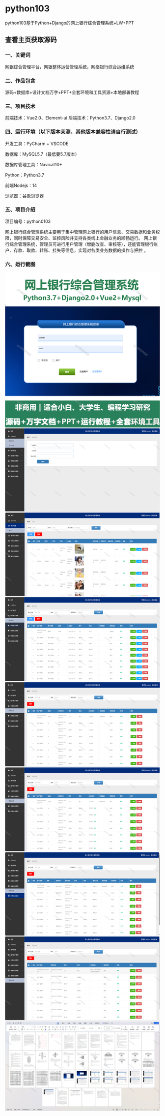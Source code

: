 # python103
python103基于Python+Django的网上银行综合管理系统+LW+PPT
 
## 查看主页获取源码

### 一、关键词
网银综合管理平台，网银整体运营管理系统，网络银行综合运维系统

### 二、作品包含
源码+数据库+设计文档万字+PPT+全套环境和工具资源+本地部署教程

### 三、项目技术
前端技术：Vue2.0、Element-ui
后端技术：Python3.7、Django2.0

### 四、运行环境（以下版本亲测，其他版本兼容性请自行测试）
开发工具：PyCharm + VSCODE

数据库：MySQL5.7（最低要5.7版本）

数据库管理工具：Navicat10+

Python：Python3.7

前端Nodejs：14

浏览器：谷歌浏览器

### 五、项目介绍
项目编号：python0103

网上银行综合管理系统主要用于集中管理网上银行的用户信息、交易数据和业务权限，同时保障交易安全、监控风险并支持各类线上金融业务的顺畅运行。
网上银行综合管理系统，管理员可进行用户管理（增删改查、审核等），还能管理银行账户、存款、取款、转账、挂失等信息，实现对各类业务数据的操作与把控 。


### 六、运行截图

![cover.png](./cover.png)
![1.png](./1.png)
![2.png](./2.png)
![3.png](./3.png)
![4.png](./4.png)
![5.png](./5.png)
![6.png](./6.png)
![7.png](./7.png)
![8.png](./8.png)
